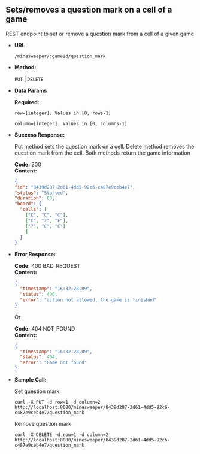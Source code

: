 **Sets/removes a question mark on a cell of a game**
----
  REST endpoint to set or remove a question mark from a cell of a given game

* **URL**

  `/minesweeper/:gameId/question_mark`

* **Method:**
  
  `PUT` | `DELETE`
  

* **Data Params**

  **Required:**
 
  `row=[integer]. Values in [0, rows-1]` 
 
  `column=[integer]. Values in [0, columns-1]`
  

* **Success Response:**
  
  Put method sets the question mark on a cell. Delete method removes the question mark from the cell. Both methods return the game information
  
  **Code:** 200 <br />
  **Content:**
  
  ```json 
  {
  "id": "8439d287-2d61-4dd5-92c6-c487e9ceb4e7",
  "status": "Started",
  "duration": 60,
  "board": {
    "cells": [
      ["C", "C", "C"],
      ["C", "2", "F"],
      ["?", "C", "C"]
      ]
    }
  }
  ```
 
* **Error Response:**

  **Code:** 400 BAD_REQUEST <br />
  **Content:**
  
  ```json
  {
    "timestamp": "16:32:28.09",
    "status": 400,
    "error": "action not allowed, the game is finished"
  }
  ```
  
  Or
  
  **Code:** 404 NOT_FOUND <br />
  **Content:**
  
  ```json
  {
    "timestamp": "16:32:28.09",
    "status": 404,
    "error": "Game not found"
  }
  ```

* **Sample Call:**

  Set question mark
  
  ```curl -X PUT -d row=1 -d column=2 http://localhost:8080/minesweeper/8439d287-2d61-4dd5-92c6-c487e9ceb4e7/question_mark```

  Remove question mark
  
  ```curl -X DELETE -d row=1 -d column=2 http://localhost:8080/minesweeper/8439d287-2d61-4dd5-92c6-c487e9ceb4e7/question_mark```

  